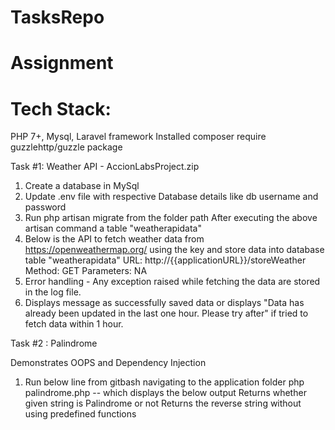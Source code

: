 # TasksRepo
# Assignment
# Tech Stack:
PHP 7+, Mysql, Laravel framework
Installed composer require guzzlehttp/guzzle package

Task #1: Weather API - AccionLabsProject.zip

1) Create a database in MySql 
2) Update .env file with respective Database details like db username and password
3) Run  php artisan migrate from the folder path 
	After executing the above artisan command a table "weatherapidata"
4) Below is the API to fetch weather data from https://openweathermap.org/ using the key and store data into database table "weatherapidata"
	URL: http://{{applicationURL}}/storeWeather
	Method: GET
	Parameters: NA
7) Error handling - Any exception raised while fetching the data are stored in the log file.
8)  Displays message as successfully saved data or displays "Data has already been updated in the last one hour. Please try after" if tried to fetch data within 1 hour.



Task #2 : Palindrome

Demonstrates OOPS and Dependency Injection
1) Run below line from gitbash navigating to the application folder
php palindrome.php -- which displays the below output
	Returns whether given string is Palindrome or not 
	Returns the reverse string without using predefined functions

